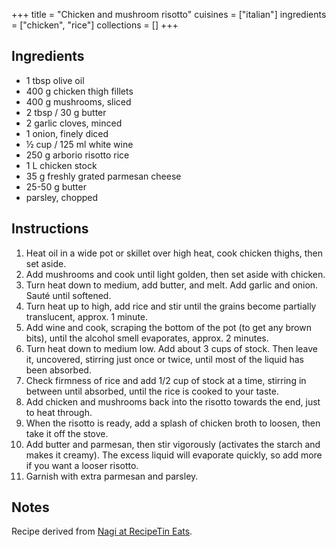 +++
title = "Chicken and mushroom risotto"
cuisines = ["italian"]
ingredients = ["chicken", "rice"]
collections = []
+++


## Ingredients

- 1 tbsp olive oil
- 400 g chicken thigh fillets
- 400 g mushrooms, sliced
- 2 tbsp / 30 g butter
- 2 garlic cloves, minced
- 1 onion, finely diced
- ½ cup / 125 ml white wine
- 250 g arborio risotto rice
- 1 L chicken stock
- 35 g freshly grated parmesan cheese
- 25-50 g butter
- parsley, chopped

## Instructions

1. Heat oil in a wide pot or skillet over high heat, cook chicken thighs, then set aside.
2. Add mushrooms and cook until light golden, then set aside with chicken.
3. Turn heat down to medium, add butter, and melt. Add garlic and onion. Sauté until softened.
4. Turn heat up to high, add rice and stir until the grains become partially translucent, approx. 1 minute.
5. Add wine and cook, scraping the bottom of the pot (to get any brown bits), until the alcohol smell evaporates, approx. 2 minutes.
6. Turn heat down to medium low. Add about 3 cups of stock. Then leave it, uncovered, stirring just once or twice, until most of the liquid has been absorbed.
7. Check firmness of rice and add 1/2 cup of stock at a time, stirring in between until absorbed, until the rice is cooked to your taste.
8. Add chicken and mushrooms back into the risotto towards the end, just to heat through.
9. When the risotto is ready, add a splash of chicken broth to loosen, then take it off the stove.
10. Add butter and parmesan, then stir vigorously (activates the starch and makes it creamy). The excess liquid will evaporate quickly, so add more if you want a looser risotto.
11. Garnish with extra parmesan and parsley.

## Notes

Recipe derived from [Nagi at RecipeTin Eats](https://www.recipetineats.com/chicken-and-mushroom-risotto/).
